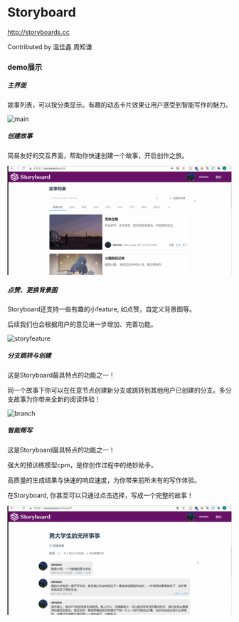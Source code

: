 # Storyboard

http://storyboards.cc

Contributed by 温佳鑫 周知谦

### demo展示

##### 主界面

故事列表，可以按分类显示。有趣的动态卡片效果让用户感受到智能写作的魅力。

![main](pic/main.gif)

##### 创建故事

简易友好的交互界面，帮助你快速创建一个故事，开启创作之旅。

![createstory](pic/createstory.gif)

##### 点赞、更换背景图

Storyboard还支持一些有趣的小feature, 如点赞，自定义背景图等。

后续我们也会根据用户的意见进一步增加、完善功能。

![storyfeature](pic/storyfeature.gif)

##### 分支跳转与创建

这是Storyboard最具特点的功能之一！

同一个故事下你可以在任意节点创建新分支或跳转到其他用户已创建的分支。多分支故事为你带来全新的阅读体验！

![branch](pic/branch-1621476295745.gif)

##### 智能帮写

这是Storyboard最具特点的功能之一！

强大的预训练模型cpm，是你创作过程中的绝妙助手。

高质量的生成结果与快速的响应速度，为你带来前所未有的写作体验。

在Storyboard, 你甚至可以只通过点击选择，写成一个完整的故事！

![gen](pic/gen.gif)